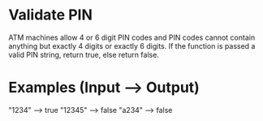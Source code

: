 # Validate PIN
ATM machines allow 4 or 6 digit PIN codes and PIN codes cannot contain anything but exactly 4
digits or exactly 6 digits.
If the function is passed a valid PIN string, return true, else return false.

# Examples (Input --> Output)
"1234"  --> true
"12345" --> false
"a234"  --> false